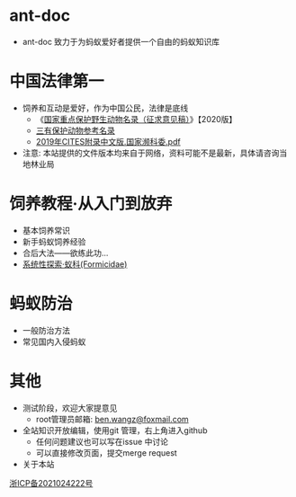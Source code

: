 # ant-doc

* ant-doc 致力于为蚂蚁爱好者提供一个自由的蚂蚁知识库

# 中国法律第一

* 饲养和互动是爱好，作为中国公民，法律是底线
    + 《[国家重点保护野生动物名录（征求意见稿）](laws/国家重点保护野生动物名录.征求意见稿.2020.pdf)》【2020版】
    + [三有保护动物参考名录](laws/三有名录.pdf)
    + [2019年CITES附录中文版.国家濒科委.pdf](laws/2019年CITES附录中文版.国家濒科委.pdf)
* 注意: 本站提供的文件版本均来自于网络，资料可能不是最新，具体请咨询当地林业局

# 饲养教程·从入门到放弃

* 基本饲养常识
* 新手蚂蚁饲养经验
* 合后大法——欲练此功...
* [系统性探索·蚁科(Formicidae)](species/category.formicidae.md)

# 蚂蚁防治

* 一般防治方法
* 常见国内入侵蚂蚁

# 其他

* 测试阶段，欢迎大家提意见
    + root管理员邮箱: ben.wangz@foxmail.com
* 全站知识开放编辑，使用git 管理，右上角进入github
    + 任何问题建议也可以写在issue 中讨论
    + 可以直接修改页面，提交merge request
* 关于本站

[浙ICP备2021024222号](https://beian.miit.gov.cn/)
